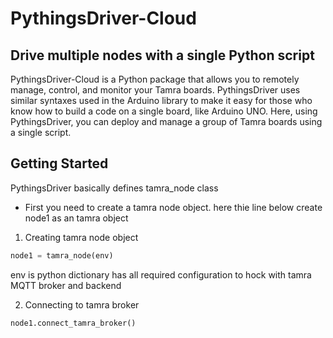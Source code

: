 # PythingsDriver-Cloud
## Drive multiple nodes with a single Python script

PythingsDriver-Cloud is a Python package that allows you to remotely manage, control, and monitor your Tamra boards. PythingsDriver uses similar syntaxes used in the Arduino library to make it easy for those who know how to build a code on a single board, like Arduino UNO. Here, using PythingsDriver, you can deploy and manage a group of Tamra boards using a single script.

## Getting Started
PythingsDriver basically defines tamra_node class
- First you need to create a tamra node object. here thie line below create node1 as an tamra object
1. Creating tamra node object

```py
node1 = tamra_node(env)
```
env is python dictionary has all required configuration to hock with tamra MQTT broker and backend

2. Connecting to tamra broker

```py
node1.connect_tamra_broker()
```
